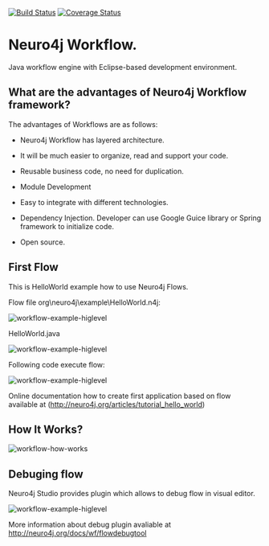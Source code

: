 [![Build Status](https://secure.travis-ci.org/neuro4j/workflow.png?branch=master)](https://travis-ci.org/neuro4j/workflow)
[![Coverage Status](https://coveralls.io/repos/github/neuro4j/workflow/badge.svg)](https://coveralls.io/github/neuro4j/workflow)

Neuro4j Workflow.
========
Java workflow engine with Eclipse-based development environment.


What are the advantages of Neuro4j Workflow framework?
----------------

The advantages of Workflows are as follows:

* Neuro4j Workflow has layered architecture.
 
* It will be much easier to organize, read and support your code.
 
* Reusable business code, no need for duplication. 

* Module Development
 
* Easy to integrate with different technologies. 

* Dependency Injection.
 Developer can use Google Guice library or Spring framework to initialize code.

* Open source.
  

First Flow
----------

This is HelloWorld example how to use Neuro4j Flows.

Flow file org\neuro4j\example\HelloWorld.n4j:

![workflow-example-higlevel](https://raw.github.com/neuro4j/workflow/master/doc/images/HelloWorld.png "HelloWorld workflow")


HelloWorld.java

![workflow-example-higlevel](https://raw.github.com/neuro4j/workflow/1.3.0/doc/images/HelloWorldCustomBlock.png "HelloWorld workflow")

Following code execute flow:

![workflow-example-higlevel](https://raw.github.com/neuro4j/workflow/master/doc/images/MainClass.png "HelloWorld workflow")


Online documentation how to create first application based on flow available at (http://neuro4j.org/articles/tutorial_hello_world)


How It Works?
----------

![workflow-how-works](https://raw.githubusercontent.com/neuro4j/workflow/master/doc/images/diagram.png "How it works")



Debuging flow
----------

Neuro4j Studio provides  plugin which allows to debug flow in visual editor.

![workflow-example-higlevel](https://raw.github.com/neuro4j/workflow/master/doc/images/debug.png "Debuging workflow")

More information about debug plugin avaliable at http://neuro4j.org/docs/wf/flowdebugtool

